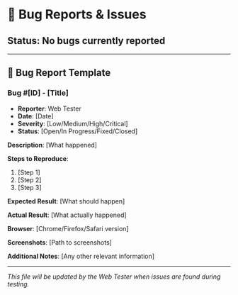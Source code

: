 # 🐛 Bug Reports & Issues

## Status: No bugs currently reported

---

## 📝 Bug Report Template

### **Bug #[ID] - [Title]**
- **Reporter**: Web Tester
- **Date**: [Date]
- **Severity**: [Low/Medium/High/Critical]
- **Status**: [Open/In Progress/Fixed/Closed]

**Description**: [What happened]

**Steps to Reproduce**:
1. [Step 1]
2. [Step 2] 
3. [Step 3]

**Expected Result**: [What should happen]

**Actual Result**: [What actually happened]

**Browser**: [Chrome/Firefox/Safari version]

**Screenshots**: [Path to screenshots]

**Additional Notes**: [Any other relevant information]

---

*This file will be updated by the Web Tester when issues are found during testing.*